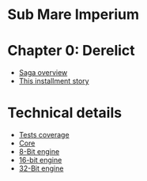 Sub Mare Imperium
=================

# Chapter 0: Derelict

- [Saga overview](sub-mare-imperium)
- [This installment story](episode0)

# Technical details
- [Tests coverage](coverage/index.html)
- [Core](core)
- [8-Bit engine](my-frontend)
- [16-bit engine](mz-frontend)
- [32-Bit engine](mx-frontend)
